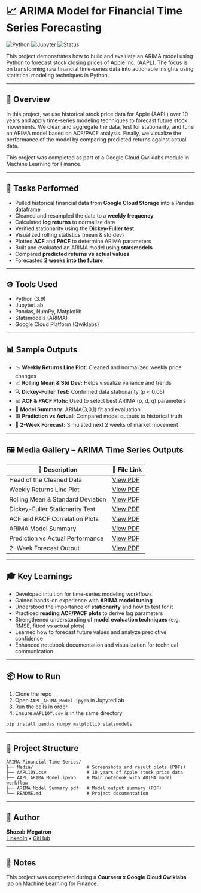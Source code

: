 # 📈 ARIMA Model for Financial Time Series Forecasting


![Python](https://img.shields.io/badge/Python-3.9-blue)
![Jupyter](https://img.shields.io/badge/Notebook-Jupyter-orange)
![Status](https://img.shields.io/badge/Status-Complete-brightgreen)


This project demonstrates how to build and evaluate an ARIMA model using Python to forecast stock closing prices of Apple Inc. (AAPL). The focus is on transforming raw financial time-series data into actionable insights using statistical modeling techniques in Python.

---

## 🚀 Overview

In this project, we use historical stock price data for Apple (AAPL) over 10 years and apply time-series modeling techniques to forecast future stock movements. We clean and aggregate the data, test for stationarity, and tune an ARIMA model based on ACF/PACF analysis. Finally, we visualize the performance of the model by comparing predicted returns against actual data.

This project was completed as part of a Google Cloud Qwiklabs module in Machine Learning for Finance.

---

## 🧪 Tasks Performed

- Pulled historical financial data from **Google Cloud Storage** into a Pandas dataframe
- Cleaned and resampled the data to a **weekly frequency**
- Calculated **log returns** to normalize data
- Verified stationarity using the **Dickey-Fuller test**
- Visualized rolling statistics (mean & std dev)
- Plotted **ACF** and **PACF** to determine ARIMA parameters
- Built and evaluated an ARIMA model using **statsmodels**
- Compared **predicted returns vs actual values**
- Forecasted **2 weeks into the future**

---

## ⚙️ Tools Used

- Python (3.9)
- JupyterLab
- Pandas, NumPy, Matplotlib
- Statsmodels (ARIMA)
- Google Cloud Platform (Qwiklabs)

---

## 📊 Sample Outputs

- 📉 **Weekly Returns Line Plot:** Cleaned and normalized weekly price changes  
- 📈 **Rolling Mean & Std Dev:** Helps visualize variance and trends  
- 🔍 **Dickey-Fuller Test:** Confirmed data stationarity (p < 0.05)  
- 📊 **ACF & PACF Plots:** Used to select best ARIMA (p, d, q) parameters  
- 🧠 **Model Summary:** ARIMA(3,0,1) fit and evaluation  
- 🟥 **Prediction vs Actual:** Compared model outputs to historical truth  
- 🔮 **2-Week Forecast:** Simulated next 2 weeks of market movement

---

## 🖼️ Media Gallery – ARIMA Time Series Outputs

| 📄 Description                    | 📎 File Link                                     |
|----------------------------------|--------------------------------------------------|
| Head of the Cleaned Data         | [View PDF](Media/Head_of_the_Cleaned_Data.pdf)  |
| Weekly Returns Line Plot         | [View PDF](Media/Weekly_Returns_Line_Plot.pdf)  |
| Rolling Mean & Standard Deviation| [View PDF](Media/Rolling_Mean_and_Std_Dev.pdf)  |
| Dickey-Fuller Stationarity Test  | [View PDF](Media/Dickey_Fuller_Test_Output.pdf) |
| ACF and PACF Correlation Plots   | [View PDF](Media/ACF_and_PACF_Plots.pdf)        |
| ARIMA Model Summary              | [View PDF](Media/ARIMA_Model_Summary.pdf)       |
| Prediction vs Actual Performance | [View PDF](Media/Prediction_vs_Actual_Plot.pdf) |
| 2-Week Forecast Output           | [View PDF](Media/2_Week_Forecast_Plot.pdf)      |

---

## 🎓 Key Learnings

- Developed intuition for time-series modeling workflows
- Gained hands-on experience with **ARIMA model tuning**
- Understood the importance of **stationarity** and how to test for it
- Practiced **reading ACF/PACF plots** to derive lag parameters
- Strengthened understanding of **model evaluation techniques** (e.g. RMSE, fitted vs actual plots)
- Learned how to forecast future values and analyze predictive confidence
- Enhanced notebook documentation and visualization for technical communication

---

## 📦 How to Run

1. Clone the repo  
2. Open `AAPL_ARIMA_Model.ipynb` in JupyterLab  
3. Run the cells in order  
4. Ensure `AAPL10Y.csv` is in the same directory  

```bash
pip install pandas numpy matplotlib statsmodels
```

---

## 🧰 Project Structure

```
ARIMA-Financial-Time-Series/
├── Media/                    # Screenshots and result plots (PDFs)
├── AAPL10Y.csv               # 10 years of Apple stock price data
├── AAPL_ARIMA_Model.ipynb    # Main notebook with ARIMA model workflow
├── ARIMA Model Summary.pdf   # Model output summary (PDF)
└── README.md                 # Project documentation
```


---

## 🌟 Author

**Shozab Megatron**  
[LinkedIn](https://www.linkedin.com/in/shozab-n/) • [GitHub](https://github.com/shozab-megatron)

---

## 📌 Notes

This project was completed during a **Coursera x Google Cloud Qwiklabs** lab on Machine Learning for Finance.
